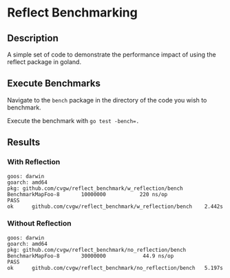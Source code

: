 # Reflect Benchmarking
## Description

A simple set of code to demonstrate the performance impact of using the reflect
package in goland.

## Execute Benchmarks
Navigate to the `bench` package in the directory of the code you wish to benchmark.

Execute the benchmark with `go test -bench=.`

## Results

### With Reflection
````
goos: darwin
goarch: amd64
pkg: github.com/cvgw/reflect_benchmark/w_reflection/bench
BenchmarkMapFoo-8   	10000000	       220 ns/op
PASS
ok  	github.com/cvgw/reflect_benchmark/w_reflection/bench	2.442s
````

### Without Reflection
````
goos: darwin
goarch: amd64
pkg: github.com/cvgw/reflect_benchmark/no_reflection/bench
BenchmarkMapFoo-8   	30000000	        44.9 ns/op
PASS
ok  	github.com/cvgw/reflect_benchmark/no_reflection/bench	5.197s
````
